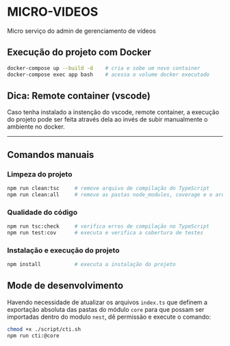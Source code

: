 # MICRO-VIDEOS

Micro serviço do admin de gerenciamento de vídeos

## Execução do projeto com Docker

```bash
docker-compose up --build -d    # cria e sobe um novo container
docker-compose exec app bash    # acessa o volume docker executado
```

## Dica: Remote container (vscode)

Caso tenha instalado a instenção do vscode, remote container, a execução do projeto pode ser feita através dela ao invés de subir manualmente o ambiente no docker.

---

## Comandos manuais

### Limpeza do projeto

```bash
npm run clean:tsc     # remove arquivo de compilação do TypeScript
npm run clean:all     # remove as pastas node_modules, coverage e o arquivo package-lock.json
```

### Qualidade do código

```bash
npm run tsc:check     # verifica erros de compilação no TypeScript
npm run test:cov      # executa e verifica a cobertura de testes
```

### Instalação e execução do projeto

```bash
npm install           # executa a instalação do projeto
```

## Mode de desenvolvimento

Havendo necessidade de atualizar os arquivos `index.ts` que definem a exportação absoluta das pastas do módulo `core` para que possam ser importadas dentro do modulo `nest`, dê permissão e execute o comando:

```bash
chmod +x ./script/cti.sh
npm run cti:@core
```
